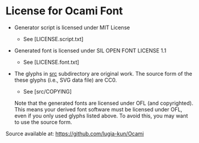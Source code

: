 # License for Ocami Font

* Generator script is licensed under MIT License
  - See [LICENSE.script.txt]

* Generated font is licensed under SIL OPEN FONT LICENSE 1.1
  - See [LICENSE.font.txt]

* The glyphs in [src](src/) subdirectory are original work. The source
  form of the these glyphs (i.e., SVG data file) are CC0.
  - See [src/COPYING]

  Note that the generated fonts are licensed under OFL (and
  copyrighted). This means your derived font software must be licensed
  under OFL, even if you only used glyphs listed above. To avoid this,
  you may want to use the source form.

Source available at: https://github.com/lugia-kun/Ocami
